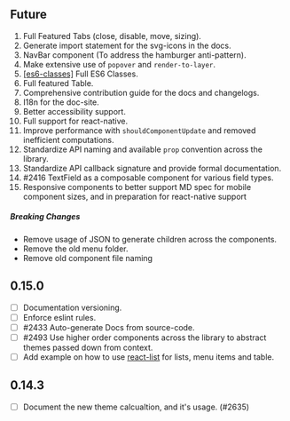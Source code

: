 ## Future

1. Full Featured Tabs (close, disable, move, sizing).
1. Generate import statement for the svg-icons in the docs.
1. NavBar component (To address the hamburger anti-pattern).
1. Make extensive use of `popover` and `render-to-layer`.
1. [\[es6-classes\]](https://github.com/callemall/material-ui/tree/es6-classes) Full ES6 Classes.
1. Full featured Table.
1. Comprehensive contribution guide for the docs and changelogs.
1. I18n for the doc-site.
1. Better accessibility support.
1. Full support for react-native.
1. Improve performance with `shouldComponentUpdate` and removed inefficient computations.
1. Standardize API naming and available `prop` convention across the library.
1. Standardize API callback signature and provide formal documentation.
1. #2416 TextField as a composable component for various field types.
1. Responsive components to better support MD spec for mobile component sizes, and in preparation for react-native support

##### Breaking Changes

* Remove usage of JSON to generate children across the components.
* Remove the old menu folder.
* Remove old component file naming

## 0.15.0

- [ ] Documentation versioning.
- [ ] Enforce eslint rules.
- [ ] #2433 Auto-generate Docs from source-code.
- [ ] #2493 Use higher order components across the library to abstract themes passed down from context.
- [ ] Add example on how to use [react-list](https://github.com/orgsync/react-list) for lists, menu items and table.

## 0.14.3

- [ ] Document the new theme calcualtion, and it's usage. (#2635)
